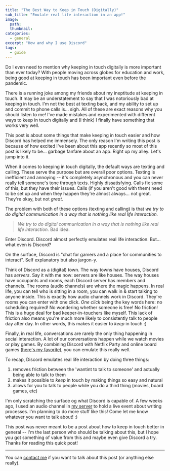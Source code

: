 ```yaml
---
title: "The Best Way to Keep in Touch (Digitally)"
sub_title: "Emulate real life interaction in an app!"
image: 
  path: 
  thumbnail: 
categories:
  - general
excerpt: "How and why I use Discord"
tags:
  - guide
---
```

Do I even need to mention why keeping in touch digitally is more important than ever today? With people moving across globes for education and work, being good at keeping in touch has been important even before the pandemic. 

There is a running joke among my friends about my ineptitude at keeping in touch. It may be an understatement to say that I was notoriously bad at keeping in touch. I'm not the best at texting back, and my ability to set up and commit to phone calls is... sigh. All of these are exact reasons why you should listen to me! I've made mistakes and experimented with different ways to keep in touch digitally and (I think) I finally have something that works very well. 

This post is about some things that make keeping in touch easier and how Discord has helped me immensely. The only reason I'm writing this post is because of how excited I've been about this app recently so most of this post is likely to be... garbage fanfare about an app. Right up my alley. Let's jump into it.

When it comes to keeping in touch digitally, the default ways are texting and calling. These serve the purpose but are overall poor options. Texting is inefficient and annoying -- it's completely asynchronous and you can never really tell someone's tone through texts. Highly dissatisfying. Calls fix some of this, but they have their issues. Calls (if you aren't good with them) need to be set up and when they happen they're almost always... not great. They're okay, but not _great_. 

The problem with both of these options (texting and calling) is that *we try to do digital communication in a way that is nothing like real life interaction.* 

> *We try to do digital communication in a way that is nothing like real life interaction.* Bad idea.

Enter Discord. Discord almost perfectly emulates real life interaction. But... what even is Discord?

On the surface, Discord is "chat for gamers and a place for communities to interact". Self explanatory but also jargon-y. 

Think of Discord as a (digital) town. The way towns have houses, Discord has *servers*. Say it with me now: servers are like houses. The way houses have occupants and rooms, each Discord server has members and channels. The rooms (audio channels) are where the magic happens. In real life, you can tell who is sitting in a room, you can walk in & start talking to anyone inside. This is exactly how audio channels work in Discord. They're rooms you can enter with one click. *One click* being the key words here: no scheduling required! No wondering whether someone is free! No friction! This is a huge deal for bad keeper-in-touchers like myself. This lack of friction also means you're much more likely to consistently talk to people day after day. In other words, this makes it easier to *keep* in touch :) 

Finally, in real life, conversations are rarely the only thing happening in social interaction. A lot of our conversations happen while we watch movies or play games. By combining Discord with Netflix Party and online board games ([here's my favorite](codenames.game)), you can emulate this really well. 

To recap, Discord emulates real life interaction by doing three things: 

1. removes friction between the 'wantint to talk to someone' and actually being able to talk to them
2. makes it possible to *keep* in touch by making things so easy and natural
3. allows for you to talk to people while you do a third thing (movies, board games, etc)

I'm only scratching the surface og what Discord is capable of. A few weeks ago, I used an audio channel in [my server](https://discord.gg/xqskunM) to hold a live event about writing processes. I'm planning to do more stuff like this! Come let me know whatever you want to talk about! :)

This post was never meant to be a post about how to keep in touch better in general -- I'm the last person who should be talking about this, but I hope you got something of value from this and maybe even give Discord a try. Thanks for reading this quick post! 

---

You can [contact me](mailto:parthwat@gmail.com) if you want to talk about this post (or anything else really). 


